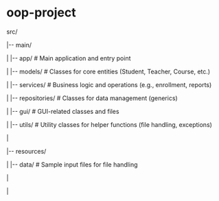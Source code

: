 # oop-project

src/

|-- main/

|    |-- app/                 # Main application and entry point

|    |-- models/              # Classes for core entities (Student, Teacher, Course, etc.)

|    |-- services/            # Business logic and operations (e.g., enrollment, reports)

|    |-- repositories/        # Classes for data management (generics)

|    |-- gui/                 # GUI-related classes and files

|    |-- utils/               # Utility classes for helper functions (file handling, exceptions)

|

|-- resources/

|    |-- data/                # Sample input files for file handling

|

|
